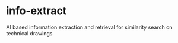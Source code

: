 # info-extract
AI based information extraction and retrieval for similarity search on technical drawings
